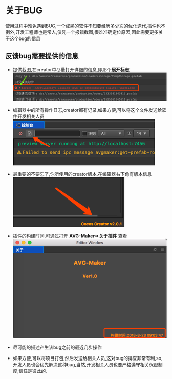 # 关于BUG
使用过程中难免遇到BUG,一个成熟的软件不知要经历多少次的优化迭代,插件也不例外,开发工程师也是常人,仅凭一个报错截图,很难准确定位原因,因此需要更多关于这个bug的信息

## 反馈bug需要提供的信息

- 提供截图,在creator中尽量打开详细的信息,即那个**展开标志**
![](../../../assets/d3bbe62b.png)

- 编辑器中的所有操作日志,creator都有记录,如果方便,可以将这个文件发送给软件开发相关人员
![](../../../assets/b2fdc0ca.png)

- 最重要的不要忘了,你所使用的creator版本,在编辑器右下角有版本信息
![](../../../assets/918cf500.png)

- 插件的构建时间,可通过打开 **AVG-Maker**=>**关于插件** 查看
![](../../../assets/ae922002.png)

- 尽可能的描述产生该bug之前的最近几步操作
- 如果方便,可以将项目打包,然后发送给相关人员,这对bug的排查非常有利,so,开发人员也会优先解决这种bug,当然,开发相关人员也要严格遵守相关保密制度,信任是彼此的.

